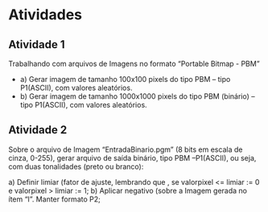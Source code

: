 # Atividades

## Atividade 1

Trabalhando com arquivos de Imagens no formato “Portable Bitmap - PBM”

- a) Gerar imagem de tamanho 100x100 pixels do tipo PBM – tipo P1(ASCII), com valores aleatórios.
- b) Gerar imagem de tamanho 1000x1000 pixels do tipo PBM (binário) – tipo P1(ASCII), com valores aleatórios.

## Atividade 2

Sobre o arquivo de Imagem “EntradaBinario.pgm” (8 bits em escala de cinza, 0-255), gerar arquivo de saída binário, tipo PBM –P1(ASCII), ou seja, com duas tonalidades (preto ou branco):

a) Definir limiar (fator de ajuste, lembrando que , se valorpixel <= limiar := 0 e valorpixel > limiar := 1;
b) Aplicar negativo (sobre a Imagem gerada no ítem “I”. Manter formato P2;
